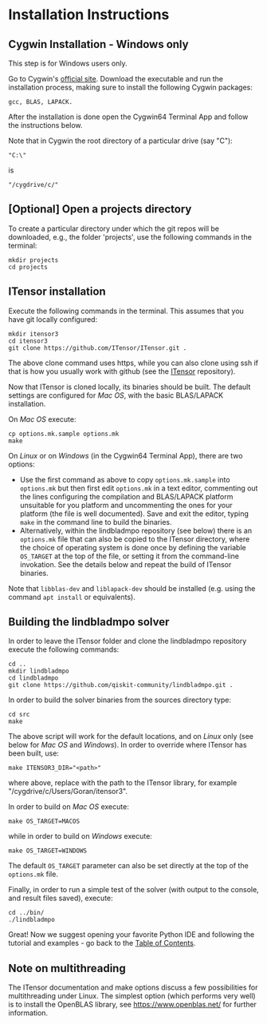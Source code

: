 # Installation Instructions

## Cygwin Installation - Windows only

This step is for Windows users only.

Go to Cygwin's [official site](https://www.cygwin.com). Download the executable and run the installation process, making sure to install the following Cygwin packages:

    gcc, BLAS, LAPACK.

After the installation is done open the Cygwin64 Terminal App and follow the instructions below.

Note that in Cygwin the root directory of a particular drive (say "C"): 

    "C:\" 
is

    "/cygdrive/c/"

## [Optional] Open a projects directory

To create a particular directory under which the git repos will be downloaded, e.g., the folder 'projects', use the following commands in the terminal:

    mkdir projects
    cd projects

## ITensor installation

Execute the following commands in the terminal. This assumes that you have git locally configured:

    mkdir itensor3
    cd itensor3
    git clone https://github.com/ITensor/ITensor.git .

The above clone command uses https, while you can also clone using ssh if that is how you usually work with github (see the [ITensor](https://github.com/ITensor/ITensor) repository).

Now that ITensor is cloned locally, its binaries should be built. The default settings are configured for _Mac OS_, with the basic BLAS/LAPACK installation.

On _Mac OS_ execute:

    cp options.mk.sample options.mk
    make

On _Linux_ or on _Windows_ (in the Cygwin64 Terminal App), there are two options:
- Use the first command as above to copy `options.mk.sample` into `options.mk` but then first edit `options.mk` in a text editor, commenting out the lines configuring the compilation and BLAS/LAPACK platform unsuitable for you platform and uncommenting the ones for your platform (the file is well documented). Save and exit the editor, typing `make` in the command line to build the binaries.
- Alternatively, within the lindbladmpo repository (see below) there is an `options.mk` file that can also be copied to the ITensor directory, where the choice of operating system is done once by defining the variable `OS_TARGET` at the top of the file, or setting it from the command-line invokation. See the details below and repeat the build of ITensor binaries.

Note that `libblas-dev` and `liblapack-dev` should be installed (e.g. using the command `apt install` or equivalents).

## Building the lindbladmpo solver

In order to leave the ITensor folder and clone the lindbladmpo repository execute the following commands:

    cd ..
    mkdir lindbladmpo
    cd lindbladmpo
    git clone https://github.com/qiskit-community/lindbladmpo.git .

In order to build the solver binaries from the sources directory type:

    cd src
    make

The above script will work for the default locations, and on _Linux_ only (see below for _Mac OS_ and _Windows_). In order to override where ITensor has been built, use:

    make ITENSOR3_DIR="<path>"

where above, replace <path> with the path to the ITensor library, for example "/cygdrive/c/Users/Goran/itensor3".

In order to build on _Mac OS_ execute:

    make OS_TARGET=MACOS
    
while in order to build on _Windows_ execute:

    make OS_TARGET=WINDOWS

The default `OS_TARGET` parameter can also be set directly at the top of the `options.mk` file.

Finally, in order to run a simple test of the solver (with output to the console, and result files saved), execute:

    cd ../bin/
    ./lindbladmpo

Great! Now we suggest opening your favorite Python IDE and following the tutorial and examples - go back to the [Table of Contents](README.md#table-of-contents).

## Note on multithreading

The ITensor documentation and make options discuss a few possibilities for multithreading under Linux. The simplest option (which performs very well) is to install the OpenBLAS library, see https://www.openblas.net/ for further information.
